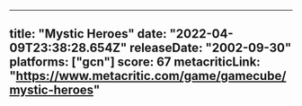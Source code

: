 
---
title: "Mystic Heroes"
date: "2022-04-09T23:38:28.654Z"
releaseDate: "2002-09-30"
platforms: ["gcn"]
score: 67
metacriticLink: "https://www.metacritic.com/game/gamecube/mystic-heroes"
---

